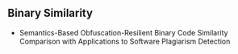 
## Binary Similarity

- Semantics-Based Obfuscation-Resilient Binary Code Similarity Comparison with Applications to Software Plagiarism Detection

